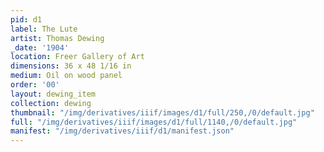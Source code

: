 ```yaml
---
pid: d1
label: The Lute
artist: Thomas Dewing
_date: '1904'
location: Freer Gallery of Art
dimensions: 36 x 48 1/16 in
medium: Oil on wood panel
order: '00'
layout: dewing_item
collection: dewing
thumbnail: "/img/derivatives/iiif/images/d1/full/250,/0/default.jpg"
full: "/img/derivatives/iiif/images/d1/full/1140,/0/default.jpg"
manifest: "/img/derivatives/iiif/d1/manifest.json"
---
```

